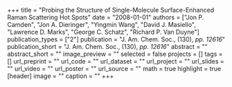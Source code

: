 +++
title = "Probing the Structure of Single-Molecule Surface-Enhanced Raman Scattering Hot Spots"
date = "2008-01-01"
authors = ["Jon P. Camden", "Jon A. Dieringer", "Yingmin Wang", "David J. Masiello", "Lawrence D. Marks", "George C. Schatz", "Richard P. Van Duyne"]
publication_types = ["2"]
publication = "J. Am. Chem. Soc., (130), _pp. 12616_"
publication_short = "J. Am. Chem. Soc., (130), _pp. 12616_"
abstract = ""
abstract_short = ""
image_preview = ""
selected = false
projects = []
tags = []
url_preprint = ""
url_code = ""
url_dataset = ""
url_project = ""
url_slides = ""
url_video = ""
url_poster = ""
url_source = ""
math = true
highlight = true
[header]
image = ""
caption = ""
+++
